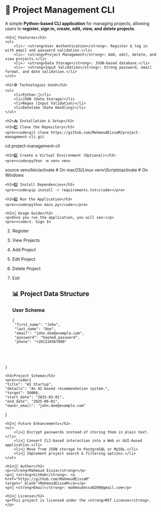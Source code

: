 
<div class="container">
    <h1>📌 Project Management CLI</h1>
    <p>A simple <strong>Python-based CLI application</strong> for managing projects, allowing users to <strong>register, sign in, create, edit, view, and delete projects</strong>.</p>

    <h2>🚀 Features</h2>
    <ul>
        <li>✅ <strong>User Authentication</strong>: Register & log in with email and password validation.</li>
        <li>✅ <strong>Project Management</strong>: Add, edit, delete, and view projects.</li>
        <li>✅ <strong>Data Storage</strong>: JSON-based database.</li>
        <li>✅ <strong>Input Validation</strong>: Strong password, email format, and date validation.</li>
    </ul>

    <h2>🛠 Technologies Used</h2>
    <ul>
        <li>Python 🐍</li>
        <li>JSON (Data Storage)</li>
        <li>Regex (Input Validation)</li>
        <li>Datetime (Date Handling)</li>
    </ul>

    <h2>📥 Installation & Setup</h2>
    <h3>1️⃣ Clone the Repository</h3>
    <pre><code>git clone https://github.com/MahmoudEissaM/project-management-cli.git
cd project-management-cli</code></pre>

    <h3>2️⃣ Create a Virtual Environment (Optional)</h3>
    <pre><code>python -m venv venv
source venv/bin/activate  # On macOS/Linux
venv\Scripts\activate     # On Windows</code></pre>

    <h3>3️⃣ Install Dependencies</h3>
    <pre><code>pip install -r requirements.txt</code></pre>

    <h3>4️⃣ Run the Application</h3>
    <pre><code>python main.py</code></pre>

    <h2>📌 Usage Guide</h2>
    <p>Once you run the application, you will see:</p>
    <pre><code>1. Sign In
2. Register
3. View Projects
4. Add Project
5. Edit Project
6. Delete Project
7. Exit</code></pre>

    <h2>📊 Project Data Structure</h2>
    <h3>User Schema</h3>
    <pre><code>{
    "first_name": "John",
    "last_name": "Doe",
    "email": "john.doe@example.com",
    "password": "hashed_password",
    "phone": "+201234567890"
}</code></pre>

    <h3>Project Schema</h3>
    <pre><code>{
    "title": "AI Startup",
    "details": "An AI-based recommendation system.",
    "target": 50000,
    "start_date": "2025-03-01",
    "end_date": "2025-06-01",
    "owner_email": "john.doe@example.com"
}</code></pre>

    <h2>🔮 Future Enhancements</h2>
    <ul>
        <li>🚀 Encrypt passwords instead of storing them in plain text.</li>
        <li>🚀 Convert CLI-based interaction into a Web or GUI-based application.</li>
        <li>🚀 Move from JSON storage to PostgreSQL or MySQL.</li>
        <li>🚀 Implement project search & filtering options.</li>
    </ul>

    <h2>👨‍💻 Author</h2>
    <p><strong>Mahmoud Eissa</strong></p>
    <p>🔗 <strong>GitHub</strong>: <a href="https://github.com/MahmoudEissaM" target="_blank">MahmoudEissaM</a></p>
    <p>📧 <strong>Email</strong>: mahmoudessa8200@gmail.com</p>

    <h2>📜 License</h2>
    <p>This project is licensed under the <strong>MIT License</strong>.</p>
</div>

</body>
</html>
